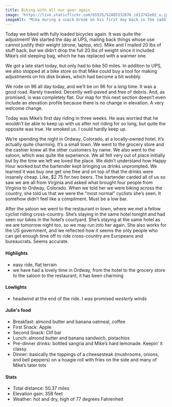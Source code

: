 ```yaml
---
title: Biking with all our gear again
image: "https://live.staticflickr.com/65535/52405332676_cd13742e02_o.jpg"
imageAlt: "Mike during a snack break on his first day back in the saddle"
---
```


Today we biked with fully loaded bicycles again. It was quite the adjustment! We started the day at UPS, mailing back things whose use cannot justify their weight (drone, laptop, etc). Mike and I mailed 20 lbs of stuff back, but we didn’t drop the full 20 lbs of weight since it included Mike’s old sleeping bag, which he has replaced with a warmer one. 

We got a late start today, but only had to bike 50 miles. In addition to UPS, we also stopped at a bike store so that Mike could buy a tool for making adjustments on his disk brakes, which had become a bit wobbly. 

We rode on 96 all day today, and we’ll be on 96 for a _long_ time. It was a good road. Rarely traveled. Decently well-paved and free of debris. And, as promised, is was completely flat. Our map for this next section doesn’t even include an elevation profile because there is no change in elevation. A very welcome change. 

Today was Mike’s first day riding in three weeks. He was worried that he wouldn’t be able to keep up with us after not riding for so long, but quite the opposite was true. He smoked us. I could hardly keep up. 

We’re spending the night in Ordway, Colorado, at a locally-owned hotel. It’s actually quite charming. It’s a small town. We went to the grocery store and the cashier knew all the other customers by name. We also went to the saloon, which was quite the experience. We all felt very out of place initially but by the time we left we loved the place. We didn’t understand how Happy Hour worked but the bartender kept bringing us drinks unprompted. We learned it was buy one get one free and on top of that the drinks were insanely cheap. Like, $2.75 for two beers. The bartender carded all of us so saw we are all from Virginia and asked what brought four people from Virginia to Ordway, Colorado. When we told her we were biking across the country, she told us that we were the “most normal” cyclists she’s seen. It somehow didn’t feel like a compliment. Must be a low bar. 

After the saloon we went to the restaurant in town, where we met a fellow cyclist riding cross-country. She’s staying in the same hotel tonight and had seen our bikes in the hotel’s courtyard. She’s staying at the same hotel as we are tomorrow night too, so we may run into her again. She also works for the US government, and we reflected how it seems the only people who can get enough time off to ride cross-country are Europeans and bureaucrats. Seems accurate. 

#### Highlights
- easy ride, flat terrain 
- we have had a lovely time in Ordway, from the hotel to the grocery store to the saloon to the restaurant, it has been charming 

#### Lowlights
- headwind at the end of the ride. I was promised _westerly_ winds

#### Julie's food
- Breakfast: almond butter and banana oatmeal, coffee
- First Snack: Apple
- Second Snack: Clif bar
- Lunch: almond butter and banana sandwich, pistachios
- Pre-dinner drinks: bottled sangria and Mike’s hard lemonade. Keepin’ it classy. 
- Dinner: basically the toppings of a cheesesteak (mushrooms, onions, and bell peppers) on a hoagie roll with fries on the side and many of Mike’s tater tots

#### Stats
- Total distance: 50.37 miles
- Elevation gain: 358 feet
- Weather: hot and dry, high of 77 degrees Fahrenheit

